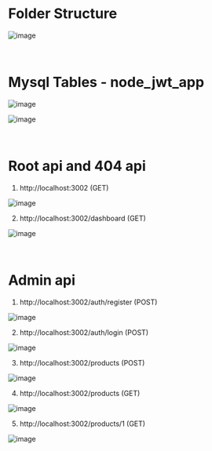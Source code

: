 
<h1>Folder Structure</h1>

![image](https://github.com/praveen-sanpada-pabbly/node_mysql_jwt/assets/121610529/77d168c7-0466-4d43-93b8-e9ffd829603b)


<br/>
<h1>Mysql Tables - node_jwt_app </h1>

![image](https://github.com/praveen-sanpada-pabbly/node_mysql_jwt/assets/121610529/fe43f7e2-2b1f-4b53-bb7e-1f09c0e009b9)

![image](https://github.com/praveen-sanpada-pabbly/node_mysql_jwt/assets/121610529/f1487584-ae39-4011-95b8-988fdea5f2c8)


<br/>
<h1>Root api and 404 api </h1>

1) http://localhost:3002 (GET)

![image](https://github.com/praveen-sanpada-pabbly/node_mysql_jwt/assets/121610529/9f5a8987-5281-45bf-b3a4-6d1f9b526663)

2) http://localhost:3002/dashboard (GET)

![image](https://github.com/praveen-sanpada-pabbly/node_mysql_jwt/assets/121610529/ffba2494-0bdb-4cab-8444-225ff6c44b91)


<br/>
<h1>Admin api </h1>

1) http://localhost:3002/auth/register (POST)
   
![image](https://github.com/praveen-sanpada-pabbly/node_mysql_jwt/assets/121610529/c5d09ff2-d790-4443-b56a-ee351f8d46f5)

2) http://localhost:3002/auth/login (POST)
   
![image](https://github.com/praveen-sanpada-pabbly/node_mysql_jwt/assets/121610529/47f731c1-7dba-4449-9825-ec1975cc90e6)

3) http://localhost:3002/products (POST)

![image](https://github.com/praveen-sanpada-pabbly/node_mysql_jwt/assets/121610529/e769dcf3-f633-44cd-89ad-ce702f98e3d6)

4) http://localhost:3002/products (GET)

![image](https://github.com/praveen-sanpada-pabbly/node_mysql_jwt/assets/121610529/d75c2b3d-82cc-41a6-a07a-195a90e1307e)

5) http://localhost:3002/products/1 (GET)

![image](https://github.com/praveen-sanpada-pabbly/node_mysql_jwt/assets/121610529/06590aa7-845f-43a3-a3fa-3be9c1bccdf1)











